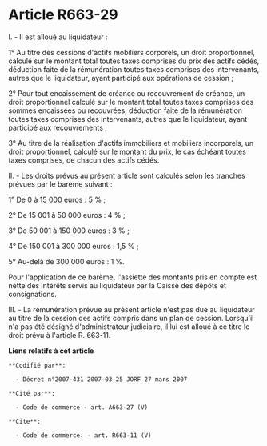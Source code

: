 # Article R663-29

I. - Il est alloué au liquidateur :

1° Au titre des cessions d'actifs mobiliers corporels, un droit proportionnel, calculé sur le montant total toutes taxes
comprises du prix des actifs cédés, déduction faite de la rémunération toutes taxes comprises des intervenants, autres que le
liquidateur, ayant participé aux opérations de cession ;

2° Pour tout encaissement de créance ou recouvrement de créance, un droit proportionnel calculé sur le montant total toutes
taxes comprises des sommes encaissées ou recouvrées, déduction faite de la rémunération toutes taxes comprises des
intervenants, autres que le liquidateur, ayant participé aux recouvrements ;

3° Au titre de la réalisation d'actifs immobiliers et mobiliers incorporels, un droit proportionnel, calculé sur le montant
du prix, le cas échéant toutes taxes comprises, de chacun des actifs cédés.

II. - Les droits prévus au présent article sont calculés selon les tranches prévues par le barème suivant :

1° De 0 à 15 000 euros : 5 % ;

2° De 15 001 à 50 000 euros : 4 % ;

3° De 50 001 à 150 000 euros : 3 % ;

4° De 150 001 à 300 000 euros : 1,5 % ;

5° Au-delà de 300 000 euros : 1 %.

Pour l'application de ce barème, l'assiette des montants pris en compte est nette des intérêts servis au liquidateur par la
Caisse des dépôts et consignations.

III. - La rémunération prévue au présent article n'est pas due au liquidateur au titre de la cession des actifs compris dans
un plan de cession. Lorsqu'il n'a pas été désigné d'administrateur judiciaire, il lui est alloué à ce titre le droit prévu à
l'article R. 663-11.

**Liens relatifs à cet article**

	**Codifié par**:

	  - Décret n°2007-431 2007-03-25 JORF 27 mars 2007

	**Cité par**:

	  - Code de commerce - art. A663-27 (V)

	**Cite**:

	  - Code de commerce. - art. R663-11 (V)
